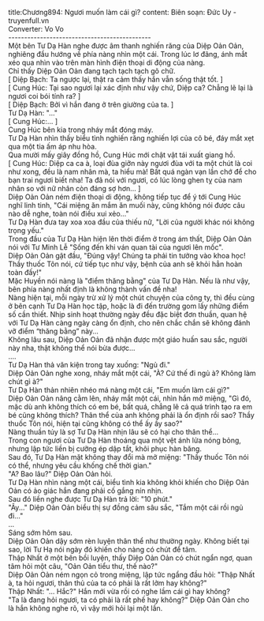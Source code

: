 title:Chương894: Ngươi muốn làm cái gì?
content:
Biên soạn: Đức Uy - truyenfull.vn<br>Converter: Vo Vo<br>---------------------------------------------<br>Một bên Tư Dạ Hàn nghe được âm thanh nghiến răng của Diệp Oản Oản, nghiêng đầu hướng về phía nàng nhìn một cái. Trong lúc lơ đãng, ánh mắt xéo qua nhìn vào trên màn hình điện thoại di động của nàng.<br>Chỉ thấy Diệp Oản Oản đang tạch tạch tạch gõ chữ.<br>[ Diệp Bạch: Ta ngược lại, thật ra cảm thấy hắn vẫn sống thật tốt. ]<br>[ Cung Húc: Tại sao ngươi lại xác định như vậy chứ, Diệp ca? Chẳng lẽ lại là ngươi coi bói tính ra? ]<br>[ Diệp Bạch: Bởi vì hắn đang ở trên giường của ta. ]<br>Tư Dạ Hàn: "..."<br>[ Cung Húc:... ]<br>Cung Húc bên kia trong nháy mắt đóng máy.<br>Tư Dạ Hàn nhìn thấy biểu tình nghiến răng nghiến lợi của cô bé, đáy mắt xẹt qua một tia ấm áp nhu hòa.<br>Qua mười mấy giây đồng hồ, Cung Húc mới chật vật tái xuất giang hồ.<br>[ Cung Húc: Diệp ca ca à, loại đùa giỡn này ngươi đùa với ta một chút là coi như xong, đều là nam nhân mà, ta hiểu mà! Bất quá ngàn vạn lần chớ để cho bạn trai ngươi biết nha! Ta đã nói với ngươi, có lúc lòng ghen tỵ của nam nhân so với nữ nhân còn đáng sợ hơn... ]<br>Diệp Oản Oản ném điện thoại di động, không tiếp tục để ý tới Cung Húc nghĩ linh tinh, "Cái miệng ăn mắm ăn muối này, cũng không nói được câu nào dễ nghe, toàn nói điều xui xẻo..."<br>Tư Dạ Hàn đưa tay xoa xoa đầu của thiếu nữ, "Lời của người khác nói không trọng yếu."<br>Trong đầu của Tư Dạ Hàn hiện lên thời điểm ở trong ám thất, Diệp Oản Oản nói với Tư Minh Lễ "Sống đến khi ván quan tài của ngươi lên mốc".<br>Diệp Oản Oản gật đầu, "Đúng vậy! Chúng ta phải tin tưởng vào khoa học! Thầy thuốc Tôn nói, cứ tiếp tục như vậy, bệnh của anh sẽ khỏi hẳn hoàn toàn đấy!"<br>Mặc Huyền nói nàng là "điểm thăng bằng" của Tư Dạ Hàn. Nếu là như vậy, bên phía nàng nhất định là không thành vấn đề nha!<br>Nàng hiện tại, mỗi ngày trừ xử lý một chút chuyện của công ty, thì đều cùng ở bên cạnh Tư Dạ Hàn học tập, hoặc là đi đến trường gom lấy những điểm số cần thiết. Nhịp sinh hoạt thường ngày đều đặc biệt đơn thuần, quan hệ với Tư Dạ Hàn càng ngày càng ổn định, cho nên chắc chắn sẽ không đánh vỡ điểm “thăng bằng” này…<br>Không lâu sau, Diệp Oản Oản đã nhận được một giáo huấn sau sắc, người này nha, thật không thể nói bừa được…<br>….<br>Tư Dạ Hàn thả văn kiện trong tay xuống: "Ngủ đi."<br>Diệp Oản Oản nghe xong, nháy mắt một cái, "À? Cứ thế đi ngủ à? Không làm chút gì à?"<br>Tư Dạ Hàn thản nhiên nhéo má nàng một cái, "Em muốn làm cái gì?"<br>Diệp Oản Oản nâng cằm lên, nháy mắt một cái, nhìn hắn mở miệng, "Gì đó, mặc dù anh không thích có em bé, bất quá, chẳng lẽ cả quá trình tạo ra em bé cũng không thích? Thân thể của anh không phải là ổn định rồi sao? Thầy thuốc Tôn nói, hiện tại cũng không có thể ấy ấy sao?"<br>Nàng thuần túy là sợ Tư Dạ Hàn nhịn lâu sẽ có hại cho thân thể...<br>Trong con ngươi của Tư Dạ Hàn thoáng qua một vệt ánh lửa nóng bỏng, nhưng lập tức liền bị cưỡng ép dập tắt, khôi phục hàn băng.<br>Sau đó, Tư Dạ Hàn mặt không thay đổi mà mở miệng: "Thầy thuốc Tôn nói có thể, nhưng yêu cầu khống chế thời gian."<br>"A? Bao lâu?" Diệp Oản Oản hỏi.<br>Tư Dạ Hàn nhìn nàng một cái, biểu tình kia không khỏi khiến cho Diệp Oản Oản có ảo giác hắn đang phải cố gắng nín nhịn.<br>Sau đó liền nghe được Tư Dạ Hàn trả lời: "10 phút."<br>"Ây..." Diệp Oản Oản biểu thị sự đồng cảm sâu sắc, "Tắm một cái rồi ngủ đi..."<br>...<br>Sáng sớm hôm sau.<br>Diệp Oản Oản dậy sớm rèn luyện thân thể như thường ngày. Không biết tại sao, lời Tư Hạ nói ngày đó khiến cho nàng có chút để tâm.<br>Thập Nhất ở một bên bồi luyện, thấy Diệp Oản Oản có chút ngẩn ngơ, quan tâm hỏi một câu, "Oản Oản tiểu thư, thế nào?"<br>Diệp Oản Oản ném ngọn cỏ trong miệng, lập tức ngẩng đầu hỏi: "Thập Nhất à, ta hỏi ngươi, thân thủ của ta có phải là rất lởm hay không?"<br>Thập Nhất: "... Hắc?" Hắn mới vừa rồi có nghe lầm cái gì hay không?<br>"Ta là đang hỏi ngươi, ta có phải là rất phế hay không?" Diệp Oản Oản cho là hắn không nghe rõ, vì vậy mới hỏi lại một lần.